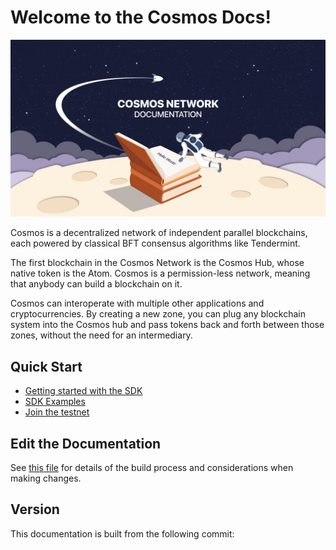 # Welcome to the Cosmos Docs!

![cosmonaut reading the cosmos docs in space](./graphics/cosmos-docs.jpg)

Cosmos is a decentralized network of independent parallel blockchains, each powered by classical BFT consensus algorithms like Tendermint.

The first blockchain in the Cosmos Network is the Cosmos Hub, whose native token is the Atom. Cosmos is a permission-less network, meaning that anybody can build a blockchain on it.

Cosmos can interoperate with multiple other applications and cryptocurrencies. By creating a new zone, you can plug any blockchain system into the Cosmos hub and pass tokens back and forth between those zones, without the need for an intermediary.

## Quick Start

- [Getting started with the SDK](./sdk/core/intro.html)
- [SDK Examples](../examples)
- [Join the testnet](./getting-started/full-node.html#run-a-full-node)

## Edit the Documentation

See [this file](./DOCS_README.md) for details of the build process and
considerations when making changes.

## Version

This documentation is built from the following commit:

